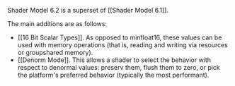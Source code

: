 Shader Model 6.2 is a superset of [[Shader Model 6.1]].

The main additions are as follows:
* [[16 Bit Scalar Types]]. As opposed to minfloat16, these values can be used with memory operations (that is, reading and writing via resources or groupshared memory).
* [[Denorm Mode]]. This allows a shader to select the behavior with respect to denormal values: preserv them, flush them to zero, or pick the platform's preferred behavior (typically the most performant).
